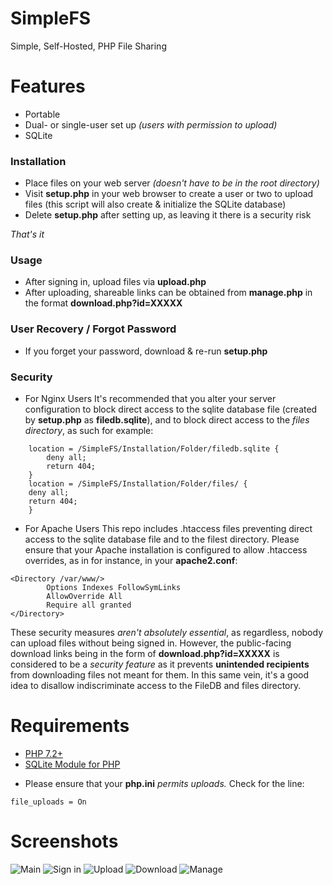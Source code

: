 # SimpleFS
Simple, Self-Hosted, PHP File Sharing

# Features
- Portable
- Dual- or single-user set up *(users with permission to upload)*
- SQLite

### Installation
- Place files on your web server *(doesn't have to be in the root directory)*
- Visit **setup.php** in your web browser to create a user or two to upload files (this script will also create & initialize the SQLite database)
- Delete **setup.php** after setting up, as leaving it there is a security risk

*That's it*

### Usage

- After signing in, upload files via **upload.php**
- After uploading, shareable links can be obtained from **manage.php** in the format **download.php?id=XXXXX**

### User Recovery / Forgot Password
- If you forget your password, download & re-run **setup.php**

### Security
- For Nginx Users
It's recommended that you alter your server configuration to block direct access to the sqlite database file (created by **setup.php** as **filedb.sqlite**), and to block direct access to the *files directory*, as such for example:
```
    location = /SimpleFS/Installation/Folder/filedb.sqlite {
        deny all;
        return 404;
    }
    location = /SimpleFS/Installation/Folder/files/ {
    deny all;
    return 404;
    }
```
- For Apache Users
This repo includes .htaccess files preventing direct access to the sqlite database file and to the filest directory. Please ensure that your Apache installation is configured to allow .htaccess overrides, as in for instance, in your **apache2.conf**:
```
<Directory /var/www/>
        Options Indexes FollowSymLinks
        AllowOverride All
        Require all granted
</Directory>
```

These security measures *aren't absolutely essential*, as regardless, nobody can upload files without being signed in. However, the public-facing download links being in the form of **download.php?id=XXXXX** is considered to be a *security feature* as it prevents **unintended recipients** from downloading files not meant for them. In this same vein, it's a good idea to disallow indiscriminate access to the FileDB and files directory.

# Requirements
* [PHP 7.2+](https://www.php.net)
* [SQLite Module for PHP](https://www.php.net/manual/en/sqlite3.installation.php)

- Please ensure that your **php.ini** *permits uploads.*
Check for the line:
```
file_uploads = On
```

# Screenshots
![Main](https://raw.githubusercontent.com/rail5/SimpleFS/main/screen-main.png)
![Sign in](https://raw.githubusercontent.com/rail5/SimpleFS/main/screen-login.png)
![Upload](https://raw.githubusercontent.com/rail5/SimpleFS/main/screen-upload.png)
![Download](https://raw.githubusercontent.com/rail5/SimpleFS/main/screen-download.png)
![Manage](https://raw.githubusercontent.com/rail5/SimpleFS/main/screen-manage.png)
